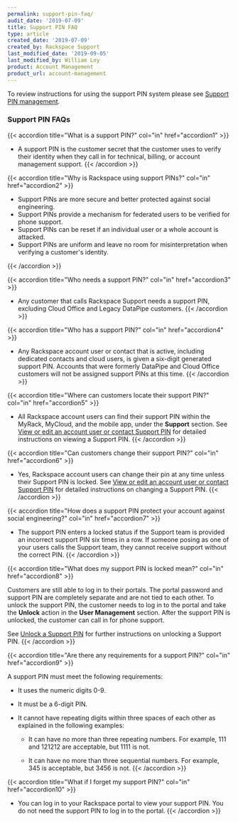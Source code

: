 ```yaml
---
permalink: support-pin-faq/
audit_date: '2019-07-09'
title: Support PIN FAQ
type: article
created_date: '2019-07-09'
created_by: Rackspace Support
last_modified_date: '2019-09-05'
last_modified_by: William Loy
product: Account Management
product_url: account-management
---
```


To review instructions for using the support PIN system please see [Support PIN management](/how-to/support-pin-management).


### Support PIN FAQs

{{< accordion title="What is a support PIN?" col="in" href="accordion1" >}}

- A support PIN is the customer secret that the customer uses to verify their identity when they call in for technical, billing, or account management support.
{{< /accordion >}}

{{< accordion title="Why is Rackspace using support PINs?" col="in" href="accordion2" >}}

- Support PINs are more secure and better protected against social engineering.
- Support PINs provide a mechanism for federated users to be verified for phone support.
- Support PINs can be reset if an individual user or a whole account is attacked.
- Support PINs are uniform and leave no room for misinterpretation when verifying a customer's identity.

{{< /accordion >}}

{{< accordion title="Who needs a support PIN?" col="in" href="accordion3" >}}

- Any customer that calls Rackspace Support needs a support PIN, excluding Cloud Office and Legacy DataPipe customers.
{{< /accordion >}}

{{< accordion title="Who has a support PIN?" col="in" href="accordion4" >}}

- Any Rackspace account user or contact that is active, including dedicated contacts and cloud users, is given a six-digit generated support PIN. Accounts that were formerly DataPipe and Cloud Office customers will not be assigned support PINs at this time.
{{< /accordion >}}

{{< accordion title="Where can customers locate their support PIN?" col="in" href="accordion5" >}}

- All Rackspace account users can find their support PIN within the MyRack, MyCloud, and the mobile app, under the **Support** section. See [View or edit an account user or contact Support PIN](/how-to/support-pin-management/#view-or-edit-an-account-user-or-contact-support-pin) for detailed instructions on viewing a Support PIN.
{{< /accordion >}}

{{< accordion title="Can customers change their support PIN?" col="in" href="accordion6" >}}

- Yes, Rackspace account users can change their pin at any time unless their Support PIN is locked. See [View or edit an account user or contact Support PIN](/how-to/support-pin-management/#view-or-edit-an-account-user-or-contact-support-pin) for detailed instructions on changing a Support PIN.
{{< /accordion >}}

{{< accordion title="How does a support PIN protect your account against social engineering?" col="in" href="accordion7" >}}

- The support PIN enters a locked status if the Support team is provided an incorrect support PIN six times in a row. If someone posing as one of your users calls the Support team, they cannot receive support without the correct PIN.
{{< /accordion >}}

{{< accordion title="What does my support PIN is locked mean?" col="in" href="accordion8" >}}

Customers are still able to log in to their portals. The portal password and support PIN are completely separate and are not tied to each other. To unlock the support PIN, the customer needs to log in to the portal and take the **Unlock** action in the **User Management** section. After the support PIN is unlocked, the customer can call in for phone support.

See [Unlock a Support PIN](/how-to/support-pin-management/#unlock-a-support-pin) for further instructions on unlocking a Support PIN.
{{< /accordion >}}

{{< accordion title="Are there any requirements for a support PIN?" col="in" href="accordion9" >}}

A support PIN must meet the following requirements:

- It uses the numeric digits 0-9.	 

- It must be a 6-digit PIN.

- It cannot have repeating digits within three spaces of each other as explained in the following examples:	 

  - It can have no more than three repeating numbers. For example, 111 and 121212 are acceptable, but 1111 is not.

  - It can have no more than three sequential numbers. For example, 345 is acceptable, but 3456 is not.
{{< /accordion >}}

{{< accordion title="What if I forget my support PIN?" col="in" href="accordion10" >}}

 - You can log in to your Rackspace portal to view your support PIN. You do not need the support PIN to log in to the portal.
{{< /accordion >}}